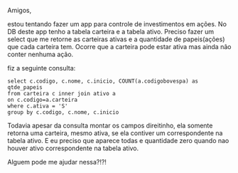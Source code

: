 Amigos,

estou tentando fazer um app para controle de investimentos em ações. No DB deste app tenho a tabela carteira e a tabela ativo. Preciso fazer um select que me retorne as carteiras ativas e a quantidade de papeis(ações) que cada carteira tem. Ocorre que a carteira pode estar ativa mas ainda não conter nenhuma ação.

fiz a seguinte consulta:

    select c.codigo, c.nome, c.inicio, COUNT(a.codigobovespa) as qtde_papeis
    from carteira c inner join ativo a
    on c.codigo=a.carteira
    where c.ativa = 'S'
    group by c.codigo, c.nome, c.inicio

Todavia apesar da consulta montar os campos direitinho, ela somente retorna uma carteira, mesmo ativa, se ela contiver um correspondente na tabela ativo. E eu preciso que aparece todas e quantidade zero quando nao houver ativo correspondente na tabela ativo.

Alguem pode me ajudar nessa?!?!
